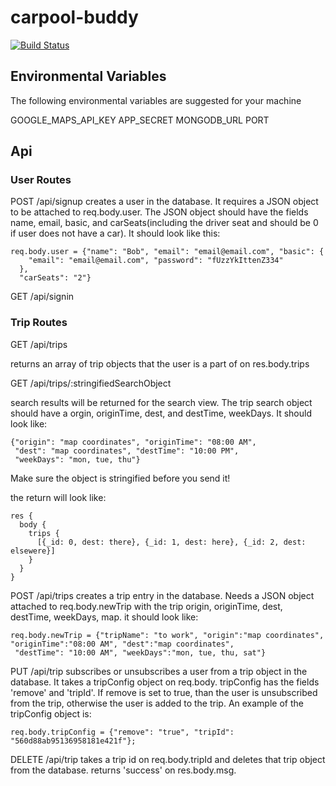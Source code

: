 # carpool-buddy


[![Build Status](https://travis-ci.org/carpool-buddy/carpool-buddy.svg)](https://travis-ci.org/carpool-buddy/carpool-buddy)

## Environmental Variables

The following environmental variables are suggested for your machine

GOOGLE_MAPS_API_KEY
APP_SECRET
MONGODB_URL
PORT

## Api

### User Routes

POST /api/signup
  creates a user in the database. It requires a JSON object to be attached
  to req.body.user. The JSON object should have the fields name, email, basic,
  and carSeats(including the driver seat and should be 0 if user does
  not have a car). It should look like this:

```
req.body.user = {"name": "Bob", "email": "email@email.com", "basic": {
    "email": "email@email.com", "password": "fUzzYkIttenZ334"
  },
  "carSeats": "2"}
```

GET /api/signin

### Trip Routes

GET /api/trips

  returns an array of trip objects that the user is
  a part of on res.body.trips

GET /api/trips/:stringifiedSearchObject

  search results will be returned for the search view. The trip search object should have a
  orgin, originTime, dest, and destTime, weekDays. It should look like:

```
{"origin": "map coordinates", "originTime": "08:00 AM",
 "dest": "map coordinates", "destTime": "10:00 PM",
 "weekDays": "mon, tue, thu"}
```

  Make sure the object is stringified before you send it!

  the return will look like:
```
res {
  body {
    trips {
      [{_id: 0, dest: there}, {_id: 1, dest: here}, {_id: 2, dest: elsewere}]
    }
  }
}
```

POST /api/trips
  creates a trip entry in the database. Needs a JSON object
  attached to req.body.newTrip with the trip origin, originTime, dest,
  destTime, weekDays, map. it should look like:

```
req.body.newTrip = {"tripName": "to work", "origin":"map coordinates", "originTime":"08:00 AM", "dest":"map coordinates",
 "destTime": "10:00 AM", "weekDays":"mon, tue, thu, sat"}
```

PUT /api/trip
  subscribes or unsubscribes a user from a trip object in the database.
  It takes a tripConfig object on req.body. tripConfig has the fields
  'remove' and 'tripId'. If remove is set to true, than the
  user is unsubscribed from the trip, otherwise the user is added to the
  trip. An example of the tripConfig object is:

```
req.body.tripConfig = {"remove": "true", "tripId": "560d88ab95136958181e421f"};
```

DELETE /api/trip
  takes a trip id on req.body.tripId and deletes that trip object from the database.
  returns 'success' on res.body.msg.
